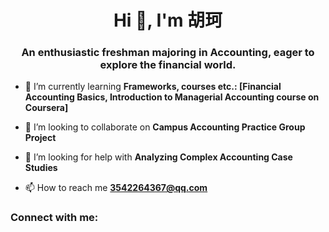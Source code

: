 <h1 align="center">Hi 👋, I'm 胡珂</h1>
<h3 align="center">An enthusiastic freshman majoring in Accounting, eager to explore the financial world.</h3>

- 🌱 I’m currently learning **Frameworks, courses etc.: [Financial Accounting Basics, Introduction to Managerial Accounting course on Coursera]**

- 👯 I’m looking to collaborate on **Campus Accounting Practice Group Project**

- 🤝 I’m looking for help with **Analyzing Complex Accounting Case Studies**

- 📫 How to reach me **3542264367@qq.com**

<h3 align="left">Connect with me:</h3>
<p align="left">
</p>
